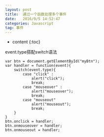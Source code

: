 ```yaml
---
layout: post
title:  通过一个函数处理多个事件
date:   2016/9/5 14:52:47  
categories: Javascript
tag: 事件
---
```


* content
{:toc}


event.type搭配switch语法

    var btn = document.getElementById("myBtn");
    var handler = function(event){
	    switch(event.type){
		    case "click" :
			    alert("click");
			    break;
		    case "mouseover" :
			    alert("mouseover");
			    break;
		    case "mouseout"
			    alert("mouseout");
			    break;
	    }
    }
    btn.onclick = handler;
    btn.onmouseover = handler;
    btn.onmouseout = handler;
